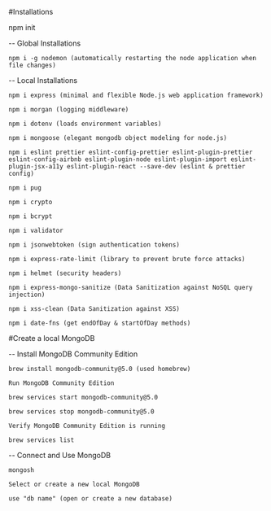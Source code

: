 #Installations

npm init

-- Global Installations

    npm i -g nodemon (automatically restarting the node application when file changes)

-- Local Installations

    npm i express (minimal and flexible Node.js web application framework)

    npm i morgan (logging middleware)

    npm i dotenv (loads environment variables)

    npm i mongoose (elegant mongodb object modeling for node.js)

    npm i eslint prettier eslint-config-prettier eslint-plugin-prettier eslint-config-airbnb eslint-plugin-node eslint-plugin-import eslint-plugin-jsx-a11y eslint-plugin-react --save-dev (eslint & prettier config)

    npm i pug

    npm i crypto

    npm i bcrypt

    npm i validator

    npm i jsonwebtoken (sign authentication tokens)

    npm i express-rate-limit (library to prevent brute force attacks)

    npm i helmet (security headers)

    npm i express-mongo-sanitize (Data Sanitization against NoSQL query injection)

    npm i xss-clean (Data Sanitization against XSS)

    npm i date-fns (get endOfDay & startOfDay methods)

#Create a local MongoDB

-- Install MongoDB Community Edition

    brew install mongodb-community@5.0 (used homebrew)

    Run MongoDB Community Edition

    brew services start mongodb-community@5.0

    brew services stop mongodb-community@5.0

    Verify MongoDB Community Edition is running

    brew services list

-- Connect and Use MongoDB

    mongosh

    Select or create a new local MongoDB

    use "db name" (open or create a new database)
